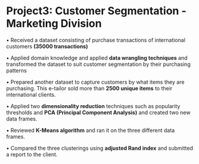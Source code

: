 # Project3: Customer Segmentation - Marketing Division

• Received a dataset consisting of purchase transactions of international customers **(35000 transactions)**

• Applied domain knowledge and applied **data wrangling techniques** and transformed the dataset to suit customer segmentation by their purchasing patterns

• Prepared another dataset to capture customers by what items they are purchasing. This e-tailor sold more than **2500 unique items** to their international clients.

• Applied two **dimensionality reduction** techniques such as popularity thresholds and **PCA (Principal Component Analysis)** and created two new data frames.

• Reviewed **K-Means algorithm** and ran it on the three different data frames.

• Compared the three clusterings using **adjusted Rand index** and submitted a report to the client.
